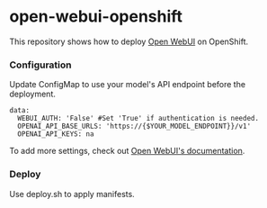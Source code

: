 # open-webui-openshift

This repository shows how to deploy [Open WebUI](https://github.com/open-webui/open-webui) on OpenShift.

### Configuration
Update ConfigMap to use your model's API endpoint before the deployment.  
```
data:
  WEBUI_AUTH: 'False' #Set 'True' if authentication is needed.
  OPENAI_API_BASE_URLS: 'https://{$YOUR_MODEL_ENDPOINT}}/v1'
  OPENAI_API_KEYS: na
```
To add more settings, check out [Open WebUI's documentation](https://docs.openwebui.com/).

### Deploy
Use deploy.sh to apply manifests.

